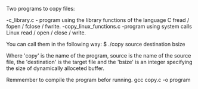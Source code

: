 Two programs to copy files:

-c_library.c - program using the library functions of the language C fread / fopen / fclose / fwrite. 
-copy_linux_functions.c -program using system calls Linux read / open / close / write.

You can call them in the following way:
$ ./copy source destination bsize
 
Where 'copy' is the name of the program, source is the name of the source file, the 'destination' is the target file 
and the 'bsize' is an integer specifying the size of dynamically alloceted buffer.
 
Remmember to compile the program befor running.
gcc copy.c -o program

